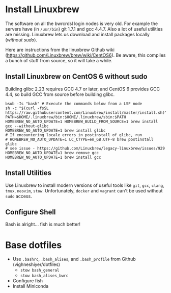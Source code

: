 # Install Linuxbrew

The software on all the bwrcrdsl login nodes is very old. For example the servers have (in `/usr/bin`) git 1.7.1 and gcc 4.4.7. Also a lot of useful utilities are missing. Linuxbrew lets us download and install packages locally (*without sudo*).

Here are instructions from the linuxbrew Github wiki (https://github.com/Linuxbrew/brew/wiki/CentOS6). Be aware, this compiles a bunch of stuff from source, so it will take a while.

## Install Linuxbrew on CentOS 6 without sudo
Building glibc 2.23 requires GCC 4.7 or later, and CentOS 6 provides GCC 4.4, so build GCC from source before building glibc.

```
bsub -Is "bash" # Execute the commands below from a LSF node
sh -c "$(curl -fsSL https://raw.githubusercontent.com/Linuxbrew/install/master/install.sh)"
PATH=$HOME/.linuxbrew/bin:$HOME/.linuxbrew/sbin:$PATH
HOMEBREW_NO_AUTO_UPDATE=1 HOMEBREW_BUILD_FROM_SOURCE=1 brew install gcc --without-glibc
HOMEBREW_NO_AUTO_UPDATE=1 brew install glibc
# If encountering locale errors in postinstall of glibc, run
# HOMEBREW_NO_AUTO_UPDATE=1 LC_CTYPE=en_GB.UTF-8 brew postinstall glibc
# see issue - https://github.com/Linuxbrew/legacy-linuxbrew/issues/929
HOMEBREW_NO_AUTO_UPDATE=1 brew remove gcc
HOMEBREW_NO_AUTO_UPDATE=1 brew install gcc
```

## Install Utilities
Use Linuxbrew to install modern versions of useful tools like `git`, `gcc`, `clang`, `tmux`, `neovim`, `stow`. Unfortunately, `docker` and `vagrant` can't be used without `sudo` access.

## Configure Shell
Bash is alright... fish is much better!

# Base dotfiles
- Use `.bashrc`, `.bash_alises`, and `.bash_profile` from Github (vighneshiyer/dotfiles)
    - `stow bash_general`
    - `stow bash_alises_bwrc`
- Configure fish
- Install Miniconda
